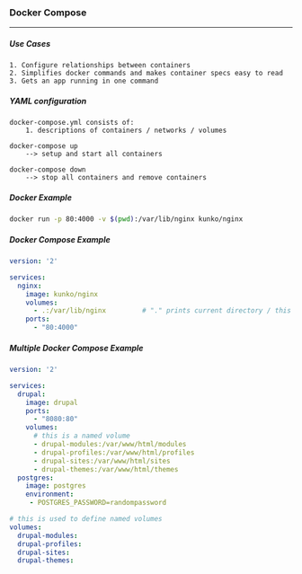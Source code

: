 ### Docker Compose 
---
##### Use Cases
```
1. Configure relationships between containers 
2. Simplifies docker commands and makes container specs easy to read 
3. Gets an app running in one command 
```

##### YAML configuration
```
docker-compose.yml consists of:
    1. descriptions of containers / networks / volumes 

docker-compose up 
    --> setup and start all containers

docker-compose down
    --> stop all containers and remove containers
```

##### Docker Example
```bash
docker run -p 80:4000 -v $(pwd):/var/lib/nginx kunko/nginx 
```

##### Docker Compose Example
```yaml
version: '2'

services:
  nginx:
    image: kunko/nginx
    volumes: 
      - .:/var/lib/nginx         # "." prints current directory / this is a bind mount
    ports:
      - "80:4000"
```

##### Multiple Docker Compose Example
```yaml
version: '2'

services:
  drupal:
    image: drupal
    ports:
      - "8080:80"
    volumes:
      # this is a named volume 
      - drupal-modules:/var/www/html/modules 
      - drupal-profiles:/var/www/html/profiles
      - drupal-sites:/var/www/html/sites
      - drupal-themes:/var/www/html/themes
  postgres:
    image: postgres
    environment:
     - POSTGRES_PASSWORD=randompassword

# this is used to define named volumes 
volumes:
  drupal-modules:
  drupal-profiles:
  drupal-sites:
  drupal-themes:
```